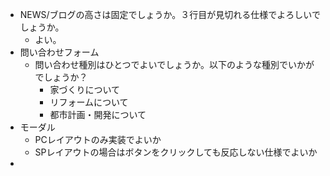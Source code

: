- NEWS/ブログの高さは固定でしょうか。３行目が見切れる仕様でよろしいでしょうか。
  - よい。
- 問い合わせフォーム
  - 問い合わせ種別はひとつでよいでしょうか。以下のような種別でいかがでしょうか？
    - 家づくりについて
    - リフォームについて
    - 都市計画・開発について
- モーダル
  - PCレイアウトのみ実装でよいか
  - SPレイアウトの場合はボタンをクリックしても反応しない仕様でよいか
- 